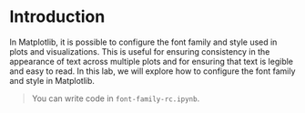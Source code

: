 # Introduction

In Matplotlib, it is possible to configure the font family and style used in plots and visualizations. This is useful for ensuring consistency in the appearance of text across multiple plots and for ensuring that text is legible and easy to read. In this lab, we will explore how to configure the font family and style in Matplotlib.

> You can write code in `font-family-rc.ipynb`.
